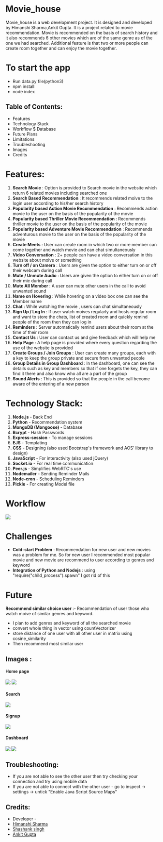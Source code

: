 # **Movie_house**

Movie_house is a web development project. It is designed and developed by Himanshi Sharma,Ankit Gupta. It is a project related to movie recommendation. Movie is recommended on the basis of search history and it also recommends 6 other movies which are of the same genre as of the one we had searched. Additional feature is that two or more people can create room together and can enjoy the movie together.


# To start the app
- Run data.py file(python3)
- npm install
- node index


## Table of Contents:

- Features
- Technology Stack
- Workflow $ Database
- Future Plans
- Limitations
- Troubleshooting
- Images
- Credits

# Features:
1. **Search Movie** : Option is provided to Search movie in the website which return 6 related movies including searched one
2. **Search Based Recommendation** : It recommends related moive to the login user according to his/her search history
4. **Popularity based Action Movie Recommendation** : Recommends action movie to the user on the basis of the popularity of the movie
4. **Popularity based Thriller Movie Recommendation** : Recommends thriller movie to the user on the basis of the popularity of the movie
4. **Popularity based Adventure Movie Recommendation** : Recommends adventurous movie to the user on the basis of the popularity of the movie
5. **Create Meets** : User can create room in which two or more member can come together and watch movie and can chat simultaneously
5. **Video Conversation** : 2+ people can have a video conversation in this website about moive or something
6. **Turn off / on Camera** : Users are given the option to either turn on or off their webcam during call
6. **Mute / Unmute Audio** : Users are given the option to either turn on or off their mic during call
7. **Mute All Member** : A user can mute other users in the call to avoid unwanted sound
8. **Name on Hovering** : While hovering on a video box one can see the Member name
20. **Chat** : While watching the movie , users can chat simultaneously
11. **Sign Up / Log In** : If user watch moives regularly and hosts regular room and want to store the chats, list of created room and quickly remind people of the room then they can log in
52. **Reminders** : Server automatically remind users about their room at the time of their room
22. **Contact Us** : User can contact us and give feedback which will help me 
23. **Help Page** : A help page is provided where every question regarding the use of the website is provided
25. **Create Groups / Join Groups** : User can create many groups, each with a key to keep the group private and secure from unwanted people
24. **Group Details in Group Dashboard** : In the dashboard, one can see the details such as key and members so that if one forgets the key, they can find it there and also know who all are a part of the group
20. **Sound Alerts** : This is provided so that the people in the call become aware of the entering of a new person


# Technology Stack:
1. **Node.js** - Back End
2. **Python** - Recommendation system
2. **MongoDB (Mongoose)** - Database
3. **Bcrypt** - Hash Passwords
4. **Express-session** - To manage sessions
5. **EJS** - Templating
6. **CSS** - Designing (also used Bootstrap's framework and AOS' library to design)
5. **JavaScript** - For interactivity (also used jQuery)
5. **Socket.io** - For real time communication
8. **Peer.js** - Simplifies WebRTC's use
8. **Nodemailer** - Sending Reminder Mails
8. **Node-cron** - Scheduling Reminders
9. **Pickle** - For creating Model file


# Workflow
<img src = "./static/images/workflow.jpeg">




# Challenges
- **Cold-start Problem** : Recommendation for new user and new movies was a problem for me. So for new user I recommended most popular movie and new movie are recommend to user according to genres and keyword
- **Integration of Python and Nodejs** : using "require("child_process").spawn" I got rid of this



# **Future**
**Recommend similar choice user** :- Recommendation of user those who watch moive of similar genres and keyword.
- I plan to add genres and keyword of all the searched movie 
- convert whole thing in vector using countVectorizer
- store distance of one user with all other user in matrix using cosine_similarity
- Then recommend most similar user


## Images :
<h4>Home page</h4>
<img src = "./static/images/homepage1.png">
<img src = "./static/images/hostandjoin.png">
<h4>Search<h4>
<img src = "./static/images/recomendation.png">
<h4>Signup<h4>
<img src = "./static/images/signup.png">
  
<h4>Dashboard<h4>
<img src = "./static/images/historyrec.png">
<img src = "./static/images/grouprec.png">


## Troubleshooting:
- If you are not able to see the other user then try checking your connection and try using mobile data
- If you are not able to connect with the other user - go to inspect -> settings -> untick "Enable Java Script Source Maps"


## Credits:
- Developer -
 - [Himanshi Sharma](https://github.com/Himanshi2511)
 - [Shashank singh](https://github.com/singhshashank25)
 - [Ankit Gupta](https://github.com/en1gm479)
 


